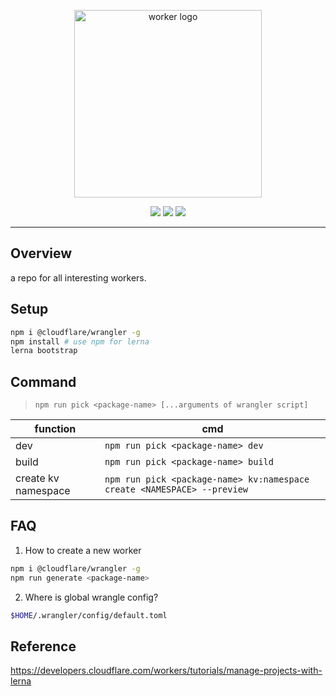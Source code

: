 <p align="center">
  <img src="https://i.imgur.com/1jj07Nvl.png" alt="worker logo" width="300">
</p>
<p align="center">
  <img src="https://img.shields.io/github/workflow/status/maxam2017/workers/deploy?style=flat-square">
  <img src="https://img.shields.io/badge/language-typescript-blue?style=flat-square"/>
  <img src="https://img.shields.io/github/license/maxam2017/workers?style=flat-square"/>
</p>


---

## Overview
a repo for all interesting workers.
## Setup
```bash
npm i @cloudflare/wrangler -g
npm install # use npm for lerna
lerna bootstrap
```

## Command
> `npm run pick <package-name> [...arguments of wrangler script]`

|function|cmd|
|-|-|
|dev|`npm run pick <package-name> dev`|
|build|`npm run pick <package-name> build`|
|create kv namespace|`npm run pick <package-name> kv:namespace create <NAMESPACE> --preview`|

## FAQ
1. How to create a new worker

```bash
npm i @cloudflare/wrangler -g
npm run generate <package-name>
```

2. Where is global wrangle config?
```bash
$HOME/.wrangler/config/default.toml
```

## Reference
https://developers.cloudflare.com/workers/tutorials/manage-projects-with-lerna
